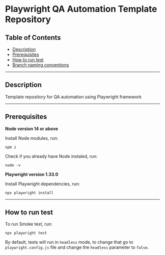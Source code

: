# Playwright QA Automation Template Repository

## Table of Contents

- [Description](#description)
- [Prerequisites](#prerequisites)
- [How to run test](#how-to-run-test)
- [Branch naming conventions](#branch-naming-convention)

---

## Description

Template repository for QA automation using Playwright framework

---

## Prerequisites 

**Node version 14 or above**

Install Node modules, run:  
```
npm i
``` 
Check if you already have Node instaled, run:  
```
node -v
``` 

**Playwright version 1.33.0**

Install Playwright dependencies, run:  
```
npx playwright install
``` 


---
## How to run test

To run Smoke test, run:

```
npx playwright test
```

By default, tests will run in `headless` mode, to change that go to `playwright.config.js` file and change the `headless` parameter to `false`.




